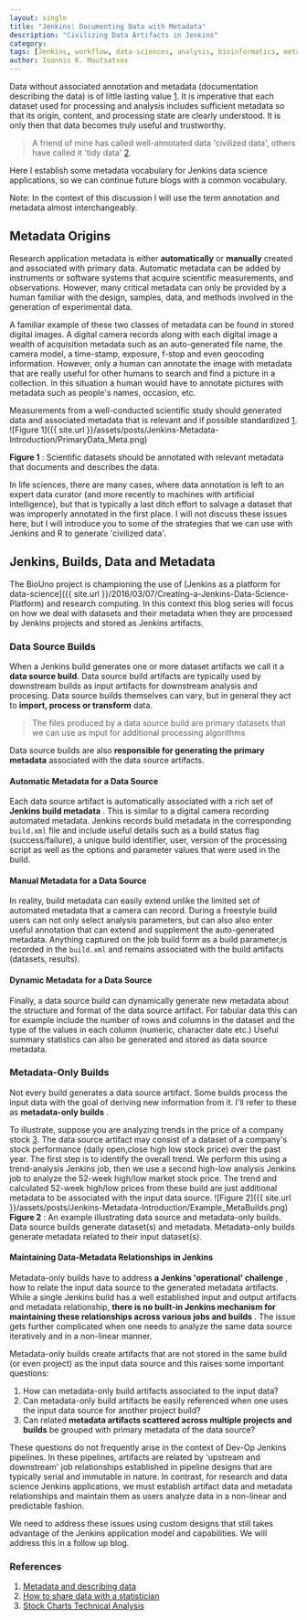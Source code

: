 ```yaml
---
layout: single
title: "Jenkins: Documenting Data with Metadata"
description: "Civilizing Data Artifacts in Jenkins"
category: 
tags: [Jenkins, workflow, data-sciences, analysis, bioinformatics, metadata]
author: Ioannis K. Moutsatsos
---
```


Data without associated annotation and metadata (documentation describing the data) is of little lasting value [1](http://data.research.cornell.edu/content/writing-metadata). It is imperative that each dataset used for processing and analysis includes sufficient metadata so that its origin, content, and processing state are clearly understood. It is only then that data becomes truly useful and trustworthy. 

>A friend of mine has called well-annotated data 'civilized data', others have called it  'tidy data' [2](http://ropensci.github.io/reproducibility-guide/sections/dataSharing/). 

Here I establish some metadata vocabulary for Jenkins data science applications, so we can continue future blogs with a common vocabulary.

<!--more-->
Note: In the context of this discussion I will use the  term annotation and metadata almost interchangeably.

## Metadata Origins
Research application metadata is either **automatically**  or **manually**  created and associated with primary data. Automatic metadata can be added by instruments or software systems that acquire scientific measurements, and observations. However, many critical metadata can only be provided by a human familiar with the design, samples, data, and  methods involved in the generation of experimental data.

A familiar example of these two classes of metadata can be found in stored digital images. A digital camera records along with each digital image a wealth of acquisition metadata such as an auto-generated file name, the  camera model, a time-stamp, exposure, f-stop and even geocoding information. However, only a human can annotate the image with metadata  that are really useful for other humans to search and find a picture in a collection. In this situation a human would have to annotate pictures with metadata such as people's names, occasion, etc.

Measurements from a well-conducted scientific study should generated  data and associated metadata that is relevant and if possible standardized [1](http://data.research.cornell.edu/content/writing-metadata). ![Figure 1]({{ site.url }}/assets/posts/Jenkins-Metadata-Introduction/PrimaryData_Meta.png) 

**Figure 1** : Scientific datasets should be annotated with relevant metadata that documents and describes the data.
 
In life sciences, there are many cases, where data annotation is left to an expert data curator (and more recently to machines with artificial intelligence), but that is typically a last ditch effort to salvage a dataset that was improperly annotated in the first place. I will not discuss these issues here, but I will introduce you to some of the strategies that we can use with Jenkins and R to generate 'civilized data'.
 
## Jenkins, Builds, Data and Metadata
The BioUno project is championing the use of [Jenkins as a platform for data-science]({{ site.url }}/2016/03/07/Creating-a-Jenkins-Data-Science-Platform) and research computing.  In this context this blog series will focus on how we deal with datasets and their metadata  when they are processed by Jenkins projects and stored as Jenkins artifacts.

### Data Source Builds
When a Jenkins build generates one or more dataset artifacts we call it a **data source build**. Data source build artifacts are typically used by downstream builds as input artifacts for downstream analysis and procesing. Data source builds themselves can vary, but in general they act to **import, process or transform**  data. 

>The files produced by a data source build are primary datasets that we can use as input for additional processing algorithms

Data source builds are also **responsible for generating the primary metadata**  associated with the data source artifacts.

#### Automatic Metadata for a Data Source
Each data source artifact is automatically associated with  a rich set of **Jenkins build metadata** . This is similar to a digital camera recording automated metadata. Jenkins records build metadata in the corresponding `build.xml` file and include useful details such as a build status flag (success/failure),  a unique build identifier, user, version of the processing script as well as the options and parameter values that were used in the build.

#### Manual Metadata for a Data Source 
In reality, build metadata can easily extend unlike the limited set of automated metadata that a camera can record. During a freestyle build users can not only select analysis parameters, but can also also enter useful annotation that can extend and supplement the auto-generated metadata. Anything captured on the job build form as a build parameter,is recorded in the `build.xml` and remains associated with the build artifacts (datasets, results).

#### Dynamic Metadata for a Data Source
Finally, a data source build can dynamically generate new metadata about the structure and format of the data source artifact. For tabular data this can for example include the number of rows and columns in the dataset and the type of the values in each column (numeric, character date etc.) Useful summary statistics can also be generated and stored as data source metadata.
 
### Metadata-Only Builds
Not every build generates a data source artifact. Some builds process the input data with the goal of deriving new information from it. I'll refer to these as **metadata-only builds** .

To illustrate, suppose you are analyzing trends in the price of a company stock [3](http://stockcharts.com/school/doku.php?id=chart_school:overview:technical_analysis). The data source artifact may consist of a dataset of a company's stock performance (daily open,close high low stock price) over the past year. The first step is to identify the overall trend. We perform this using a trend-analysis Jenkins job, then we use a second high-low analysis Jenkins job to analyze the 52-week high/low market stock price. The trend and  calculated 52-week high/low prices from these build are just additional metadata to be associated with the input data source.  ![Figure 2]({{ site.url }}/assets/posts/Jenkins-Metadata-Introduction/Example_MetaBuilds.png)
**Figure 2** : An example illustrating data source and metadata-only builds. Data source builds generate dataset(s) and metadata. Metadata-only builds generate metadata related to their input dataset(s).

#### Maintaining Data-Metadata Relationships in Jenkins 
Metadata-only builds have to address **a Jenkins 'operational' challenge** , how to relate the input data source to the generated metadata artifacts. While a single Jenkins build has a well established input and output artifacts and metadata relationship, **there is no built-in Jenkins mechanism for maintaining these relationships across various jobs and builds** . The issue gets further complicated when one needs to analyze the same data source iteratively and in a non-linear manner.

Metadata-only builds create artifacts that are not stored in the same build (or even project) as the input data source and this raises some important questions:

1. How can metadata-only build artifacts associated to the input data?
2. Can metadata-only build artifacts be easily referenced when one uses the input data source for another project build?
3. Can related **metadata artifacts scattered across multiple projects and builds**  be grouped with  primary metadata of the data source?


These questions do not frequently arise in the context of Dev-Op Jenkins pipelines. In these pipelines, artifacts are related by  'upstream and downstream' job relationships established in pipeline designs that are typically serial and immutable in nature. In contrast, for research and data science Jenkins applications, we must establish artifact data and metadata relationships and maintain them as users analyze data in a non-linear and predictable fashion.

We need to address these issues using custom designs that still takes advantage of the Jenkins application model and capabilities. We will address this in a follow up blog.
 
### References
1. [Metadata and describing data](http://data.research.cornell.edu/content/writing-metadata)
2. [How to share data with a statistician](http://ropensci.github.io/reproducibility-guide/sections/dataSharing/)
3. [Stock Charts Technical Analysis](http://stockcharts.com/school/doku.php?id=chart_school:overview:technical_analysis)

